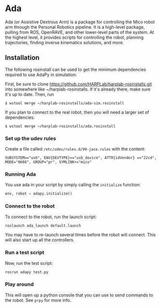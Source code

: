 # Ada
Ada (or Assistive Dextrous Arm) is a package for controlling the Mico robot arm through the Personal Robotics pipeline. It is a high-level package, pulling from ROS, OpenRAVE, and other lower-level parts of the system. At the highest level, it provides scripts for controlling the robot, planning trajectories, finding inverse kinematics solutions, and more.

## Installation ##
The following rosinstall can be used to get the minimum dependencies required
to use AdaPy in simulation:

First, be sure to clone https://github.com/HARPLab/harplab-rosinstalls.git into somewhere like ~/harplab-rosinstalls. If it's already there, make sure it's up to date. Then, run
```shell
$ wstool merge ~/harplab-rosinstalls/ada-sim.rosinstall 
```
If you plan to connect to the real robot, then you will need a larger set of
dependencies:
```shell
$ wstool merge ~/harplab-rosinstalls/ada.rosinstall
```

### Set up the udev rules ###

Create a file called `/etc/udev/rules.d/99-jaco.rules` with the content:

```
SUBSYSTEM=="usb", ENV{DEVTYPE}=="usb_device", ATTR{idVendor} =="22cd", MODE="0666", GROUP="pr", SYMLINK+="mico"
```

### Running Ada ###
You use ada in your script by simply calling the ``initialize`` function:

```python
env, robot = adapy.initialize()
```

### Connect to the robot ###

To connect to the robot, run the launch script:

```bash
roslaunch ada_launch default.launch
```
  
You may have to re-launch several times before the robot will connect. This will also start up all the controllers.
  
### Run a test script ###

Now, run the test script:
   
```bash
rosrun adapy test.py
```

### Play around ###

This will open up a python console that you can use to send commands to the robot. See `prpy` for more info.
